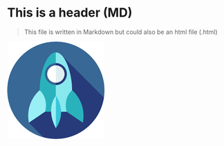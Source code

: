 # This is a header (MD)

> This file is written in Markdown but could also be an html file (.html)

<img src="./app/assets/image.png"/>
